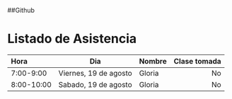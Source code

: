##Github
# Listado de Asistencia

 Hora | Dia |  Nombre | Clase tomada |
:---- | ----- | ----- | ---: |
7:00-9:00 | Viernes, 19 de agosto | Gloria | No
8:00-10:00 | Sabado, 19 de agosto | Gloria | No

